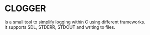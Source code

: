 # CLOGGER

Is a small tool to simplify logging within C using different frameworks.  
It supports SDL, STDERR, STDOUT and writing to files.